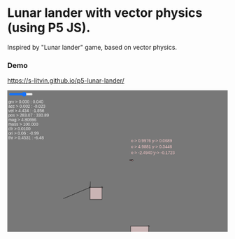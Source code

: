 # Lunar lander with vector physics (using P5 JS).
Inspired by "Lunar lander" game, based on vector physics.

### Demo
https://s-litvin.github.io/p5-lunar-lander/

![lunar lander by s-litvin](https://raw.githubusercontent.com/s-litvin/p5-lunar-lander/master/preview.png)
